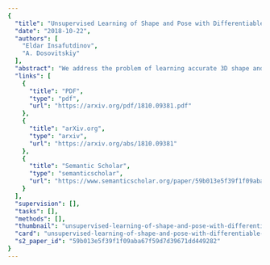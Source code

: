 ```yaml
---
{
  "title": "Unsupervised Learning of Shape and Pose with Differentiable Point Clouds",
  "date": "2018-10-22",
  "authors": [
    "Eldar Insafutdinov",
    "A. Dosovitskiy"
  ],
  "abstract": "We address the problem of learning accurate 3D shape and camera pose from a collection of unlabeled category-specific images. We train a convolutional network to predict both the shape and the pose from a single image by minimizing the reprojection error: given several views of an object, the projections of the predicted shapes to the predicted camera poses should match the provided views. To deal with pose ambiguity, we introduce an ensemble of pose predictors which we then distill to a single \"student\" model. To allow for efficient learning of high-fidelity shapes, we represent the shapes by point clouds and devise a formulation allowing for differentiable projection of these. Our experiments show that the distilled ensemble of pose predictors learns to estimate the pose accurately, while the point cloud representation allows to predict detailed shape models. The supplementary video can be found at this https URL",
  "links": [
    {
      "title": "PDF",
      "type": "pdf",
      "url": "https://arxiv.org/pdf/1810.09381.pdf"
    },
    {
      "title": "arXiv.org",
      "type": "arxiv",
      "url": "https://arxiv.org/abs/1810.09381"
    },
    {
      "title": "Semantic Scholar",
      "type": "semanticscholar",
      "url": "https://www.semanticscholar.org/paper/59b013e5f39f1f09aba67f59d7d39671dd449282"
    }
  ],
  "supervision": [],
  "tasks": [],
  "methods": [],
  "thumbnail": "unsupervised-learning-of-shape-and-pose-with-differentiable-point-clouds-thumb.jpg",
  "card": "unsupervised-learning-of-shape-and-pose-with-differentiable-point-clouds-card.jpg",
  "s2_paper_id": "59b013e5f39f1f09aba67f59d7d39671dd449282"
}
---
```


